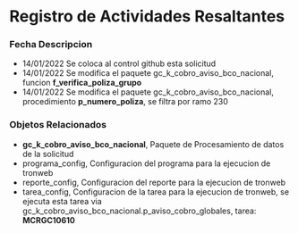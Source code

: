 # Registro de Actividades Resaltantes
### Fecha       Descripcion
* 14/01/2022    Se coloca al control github esta solicitud
* 14/01/2022    Se modifica el paquete gc_k_cobro_aviso_bco_nacional, funcion **f_verifica_poliza_grupo**
* 14/01/2022    Se modifica el paquete gc_k_cobro_aviso_bco_nacional, procedimiento **p_numero_poliza**, se filtra por ramo 230

                
### Objetos Relacionados
- **gc_k_cobro_aviso_bco_nacional**, Paquete de Procesamiento de datos de la solicitud
- programa_config, Configuracion del programa para la ejecucion de tronweb
- reporte_config, Configuracion del reporte para la ejecucion de tronweb
- tarea_config, Configuracion de la tarea para la ejecucion de tronweb, se ejecuta esta tarea via 
  gc_k_cobro_aviso_bco_nacional.p_aviso_cobro_globales, tarea: **MCRGC10610**